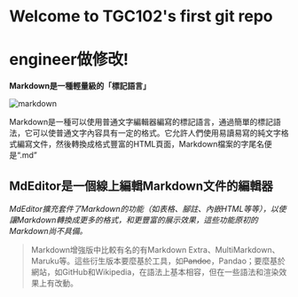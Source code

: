 # Welcome to TGC102's first git repo
# engineer做修改!
**Markdown是一種輕量級的「標記語言」**


![markdown](https://www.mdeditor.tw/images/logos/markdown.png "markdown")


Markdown是一種可以使用普通文字編輯器編寫的標記語言，通過簡單的標記語法，它可以使普通文字內容具有一定的格式。它允許人們使用易讀易寫的純文字格式編寫文件，然後轉換成格式豐富的HTML頁面，Markdown檔案的字尾名便是“.md”


## MdEditor是一個線上編輯Markdown文件的編輯器

*MdEditor擴充套件了Markdown的功能（如表格、腳註、內嵌HTML等等），以使讓Markdown轉換成更多的格式，和更豐富的展示效果，這些功能原初的Markdown尚不具備。*

> Markdown增強版中比較有名的有Markdown Extra、MultiMarkdown、 Maruku等。這些衍生版本要麼基於工具，如~~Pandoc~~，Pandao；要麼基於網站，如GitHub和Wikipedia，在語法上基本相容，但在一些語法和渲染效果上有改動。

